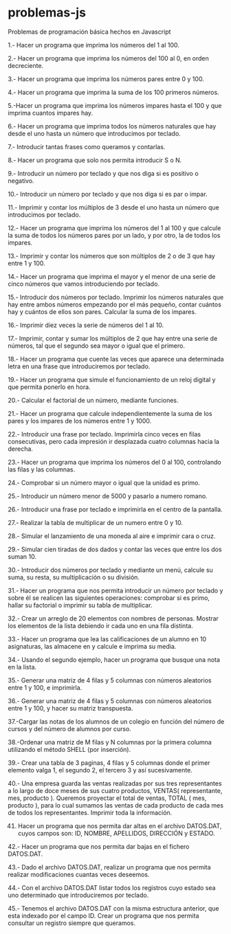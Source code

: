# problemas-js
Problemas de programación básica hechos en Javascript

1.- Hacer un programa que imprima los números del 1 al 100.

2.- Hacer un programa que imprima los números del 100 al 0, en orden decreciente.

3.- Hacer un programa que imprima los números pares entre 0 y 100.

4.- Hacer un programa que imprima la suma de los 100 primeros números.

5.-Hacer un programa que imprima los números impares hasta el 100 y que imprima cuantos impares hay.

6.- Hacer un programa que imprima todos los números naturales que hay desde el uno hasta un número que introducimos por teclado.

7.- Introducir tantas frases como queramos y contarlas.

8.- Hacer un programa que solo nos permita introducir S o N.

9.- Introducir un número por teclado y que nos diga si es positivo o negativo.

10.- Introducir un número por teclado y que nos diga si es par o impar.

11.- Imprimir y contar los múltiplos de 3 desde el uno hasta un número que introducimos por
teclado.

12.- Hacer un programa que imprima los números del 1 al 100 y que calcule la suma de todos los
números pares por un lado, y por otro, la de todos los impares.

13.- Imprimir y contar los números que son múltiplos de 2 o de 3 que hay entre 1 y 100.

14.- Hacer un programa que imprima el mayor y el menor de una serie de cinco números que
vamos introduciendo por teclado.

15.- Introducir dos números por teclado. Imprimir los números naturales que hay entre ambos
números empezando por el más pequeño, contar cuántos hay y cuántos de ellos son pares.
Calcular la suma de los impares.

16.- Imprimir diez veces la serie de números del 1 al 10.

17.- Imprimir, contar y sumar los múltiplos de 2 que hay entre una serie de números, tal que el
segundo sea mayor o igual que el primero.

18.- Hacer un programa que cuente las veces que aparece una determinada letra en una frase
que introduciremos por teclado.

19.- Hacer un programa que simule el funcionamiento de un reloj digital y que permita ponerlo en
hora.

20.- Calcular el factorial de un número, mediante funciones.

21.- Hacer un programa que calcule independientemente la suma de los pares y los impares de
los números entre 1 y 1000.

22.- Introducir una frase por teclado. Imprimirla cinco veces en filas consecutivas, pero cada
impresión ir desplazada cuatro columnas hacia la derecha.

23.- Hacer un programa que imprima los números del 0 al 100, controlando las filas y las
columnas.

24.- Comprobar si un número mayor o igual que la unidad es primo.

25.- Introducir un número menor de 5000 y pasarlo a numero romano.

26.- Introducir una frase por teclado e imprimirla en el centro de la pantalla.

27.- Realizar la tabla de multiplicar de un numero entre 0 y 10.

28.- Simular el lanzamiento de una moneda al aire e imprimir cara o cruz.

29.- Simular cien tiradas de dos dados y contar las veces que entre los dos suman 10.

30.- Introducir dos números por teclado y mediante un menú, calcule su suma, su resta, su multiplicación o su división.


31.- Hacer un programa que nos permita introducir un número por teclado y sobre él se realicen
las siguientes operaciones: comprobar si es primo, hallar su factorial o imprimir su tabla de
multiplicar.

32.- Crear un arreglo de 20 elementos con nombres de personas. Mostrar los elementos de la lista
debiendo ir cada uno en una fila distinta.

33.- Hacer un programa que lea las calificaciones de un alumno en 10 asignaturas, las almacene
en y calcule e imprima su media.

34.- Usando el segundo ejemplo, hacer un programa que busque una nota en la lista.

35.- Generar una matriz de 4 filas y 5 columnas con números aleatorios entre 1 y 100, e
imprimirla.

36.- Generar una matriz de 4 filas y 5 columnas con números aleatorios entre 1 y 100, y hacer su
matriz transpuesta.

37.-Cargar las notas de los alumnos de un colegio en función del número de cursos y del número
de alumnos por curso.

38.-Ordenar una matriz de M filas y N columnas por la primera columna utilizando el método
SHELL (por inserción).

39.- Crear una tabla de 3 paginas, 4 filas y 5 columnas donde el primer elemento valga 1, el
segundo 2, el tercero 3 y así sucesivamente.

40.- Una empresa guarda las ventas realizadas por sus tres representantes a lo largo de doce
meses de sus cuatro productos, VENTAS( representante, mes, producto ). Queremos proyectar el
total de ventas, TOTAL ( mes, producto ), para lo cual sumamos las ventas de cada producto de
cada mes de todos los representantes. Imprimir toda la información.

41. Hacer un programa que nos permita dar altas en el archivo DATOS.DAT, cuyos campos son:
ID, NOMBRE, APELLIDOS, DIRECCIÓN y ESTADO.

42.- Hacer un programa que nos permita dar bajas en el fichero DATOS.DAT.

43.- Dado el archivo DATOS.DAT, realizar un programa que nos permita realizar modificaciones
cuantas veces deseemos.

44.- Con el archivo DATOS.DAT listar todos los registros cuyo estado sea uno determinado que
introduciremos por teclado.

45.- Tenemos el archivo DATOS.DAT con la misma estructura anterior, que esta indexado por el
campo ID. Crear un programa que nos permita consultar un registro siempre que queramos.